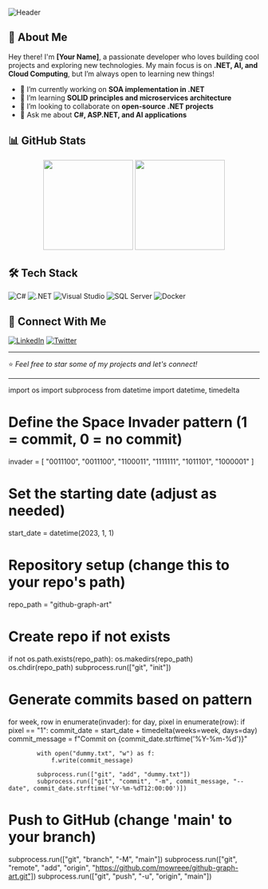 ![Header](https://capsule-render.vercel.app/api?type=waving&color=gradient&height=200&section=header&text=Hello%20There!%20👋&fontSize=40)

## 🚀 About Me

Hey there! I'm **[Your Name]**, a passionate developer who loves building cool projects and exploring new technologies. My main focus is on **.NET, AI, and Cloud Computing**, but I’m always open to learning new things!

- 🔭 I’m currently working on **SOA implementation in .NET**
- 🌱 I’m learning **SOLID principles and microservices architecture**
- 👯 I’m looking to collaborate on **open-source .NET projects**
- 💬 Ask me about **C#, ASP.NET, and AI applications**

## 📊 GitHub Stats

<div align="center">
  <img height="180em" src="https://github-readme-stats.vercel.app/api?username=YourGitHubUsername&show_icons=true&theme=radical" />
  <img height="180em" src="https://github-readme-streak-stats.herokuapp.com/?user=YourGitHubUsername&theme=radical" />
</div>

## 🛠️ Tech Stack

![C#](https://img.shields.io/badge/C%23-239120?style=for-the-badge&logo=csharp&logoColor=white)
![.NET](https://img.shields.io/badge/.NET-512BD4?style=for-the-badge&logo=dotnet&logoColor=white)
![Visual Studio](https://img.shields.io/badge/Visual%20Studio-5C2D91?style=for-the-badge&logo=visualstudio&logoColor=white)
![SQL Server](https://img.shields.io/badge/SQL%20Server-CC2927?style=for-the-badge&logo=microsoftsqlserver&logoColor=white)
![Docker](https://img.shields.io/badge/Docker-2496ED?style=for-the-badge&logo=docker&logoColor=white)

## 🔗 Connect With Me

[![LinkedIn](https://img.shields.io/badge/LinkedIn-0A66C2?style=for-the-badge&logo=linkedin&logoColor=white)](https://linkedin.com/in/yourprofile)
[![Twitter](https://img.shields.io/badge/Twitter-1DA1F2?style=for-the-badge&logo=twitter&logoColor=white)](https://twitter.com/yourprofile)

---

⭐️ *Feel free to star some of my projects and let's connect!*

---
import os
import subprocess
from datetime import datetime, timedelta

# Define the Space Invader pattern (1 = commit, 0 = no commit)
invader = [
    "0011100",
    "0011100",
    "1100011",
    "1111111",
    "1011101",
    "1000001"
]

# Set the starting date (adjust as needed)
start_date = datetime(2023, 1, 1)

# Repository setup (change this to your repo's path)
repo_path = "github-graph-art"

# Create repo if not exists
if not os.path.exists(repo_path):
    os.makedirs(repo_path)
os.chdir(repo_path)
subprocess.run(["git", "init"])

# Generate commits based on pattern
for week, row in enumerate(invader):
    for day, pixel in enumerate(row):
        if pixel == "1":
            commit_date = start_date + timedelta(weeks=week, days=day)
            commit_message = f"Commit on {commit_date.strftime('%Y-%m-%d')}"
            
            with open("dummy.txt", "w") as f:
                f.write(commit_message)
            
            subprocess.run(["git", "add", "dummy.txt"])
            subprocess.run(["git", "commit", "-m", commit_message, "--date", commit_date.strftime('%Y-%m-%dT12:00:00')])

# Push to GitHub (change 'main' to your branch)
subprocess.run(["git", "branch", "-M", "main"])
subprocess.run(["git", "remote", "add", "origin", "https://github.com/mowreee/github-graph-art.git"])
subprocess.run(["git", "push", "-u", "origin", "main"])





